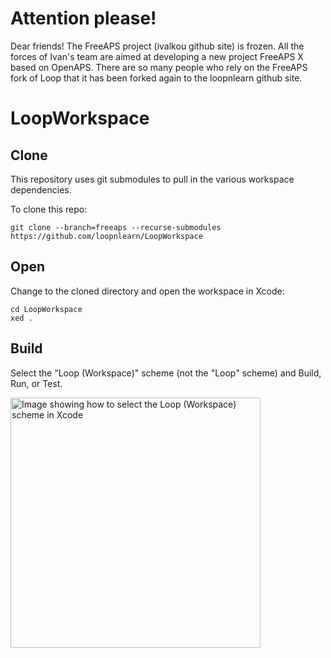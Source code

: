 # Attention please!

Dear friends! The FreeAPS project (ivalkou github site) is frozen. All the forces of Ivan's team are aimed at developing a new project FreeAPS X based on OpenAPS. There are so many people who rely on the FreeAPS fork of Loop that it has been forked again to the loopnlearn github site.


# LoopWorkspace

## Clone

This repository uses git submodules to pull in the various workspace dependencies.

To clone this repo:

```
git clone --branch=freeaps --recurse-submodules https://github.com/loopnlearn/LoopWorkspace
```


## Open

Change to the cloned directory and open the workspace in Xcode:

```
cd LoopWorkspace
xed .
```

## Build

Select the "Loop (Workspace)" scheme (not the "Loop" scheme) and Build, Run, or Test.

<a href="/docs/scheme-selection.png"><img src="/docs/scheme-selection.png?raw=true" alt="Image showing how to select the Loop (Workspace) scheme in Xcode" width="400"></a>
